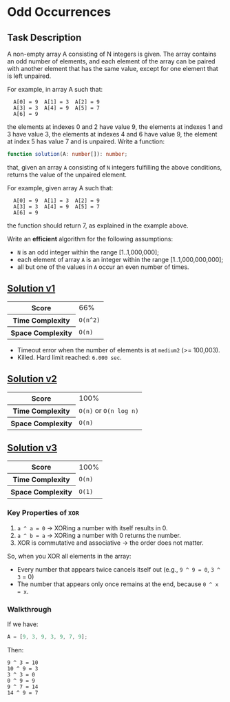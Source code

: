 # Odd Occurrences

## Task Description

A non-empty array A consisting of N integers is given. The array contains an odd number of elements, and each element of the array can be paired with another element that has the same value, except for one element that is left unpaired.

For example, in array A such that:

```
  A[0] = 9  A[1] = 3  A[2] = 9
  A[3] = 3  A[4] = 9  A[5] = 7
  A[6] = 9
```

the elements at indexes 0 and 2 have value 9,
the elements at indexes 1 and 3 have value 3,
the elements at indexes 4 and 6 have value 9,
the element at index 5 has value 7 and is unpaired.
Write a function:

```typescript
function solution(A: number[]): number;
```

that, given an array `A` consisting of `N` integers fulfilling the above conditions, returns the value of the unpaired element.

For example, given array A such that:

```
  A[0] = 9  A[1] = 3  A[2] = 9
  A[3] = 3  A[4] = 9  A[5] = 7
  A[6] = 9
```

the function should return 7, as explained in the example above.

Write an **efficient** algorithm for the following assumptions:

- `N` is an odd integer within the range [1..1,000,000];
- each element of array `A` is an integer within the range [1..1,000,000,000];
- all but one of the values in `A` occur an even number of times.

## [Solution v1](./v1.ts)

<table>
  <tr>
    <th>Score</th>
    <td>66%</td>
  </tr>
  <tr>
    <th>Time Complexity</th>
    <td><code>O(n^2)</code></td>
  </tr>
  <tr>
    <th>Space Complexity</th>
    <td><code>O(n)</code></td>
  </tr>
</table>

- Timeout error when the number of elements is at `medium2` (>= 100,003).
- Killed. Hard limit reached: `6.000 sec`.

## [Solution v2](./v2.ts)

<table>
  <tr>
    <th>Score</th>
    <td>100%</td>
  </tr>
  <tr>
    <th>Time Complexity</th>
    <td><code>O(n)</code> or <code>O(n log n)</code></td>
  </tr>
  <tr>
    <th>Space Complexity</th>
    <td><code>O(n)</code></td>
  </tr>
</table>

## [Solution v3](./v3.ts)

<table>
  <tr>
    <th>Score</th>
    <td>100%</td>
  </tr>
  <tr>
    <th>Time Complexity</th>
    <td><code>O(n)</code></code></td>
  </tr>
  <tr>
    <th>Space Complexity</th>
    <td><code>O(1)</code></td>
  </tr>
</table>

### Key Properties of `XOR`

1. `a ^ a = 0` → XORing a number with itself results in 0.
2. `a ^ b = a` → XORing a number with 0 returns the number.
3. XOR is commutative and associative → the order does not matter.

So, when you XOR all elements in the array:

- Every number that appears twice cancels itself out (e.g., `9 ^ 9 = 0`, `3 ^ 3` = 0)
- The number that appears only once remains at the end, because `0 ^ x = x`.

### Walkthrough

If we have:

```typescript
A = [9, 3, 9, 3, 9, 7, 9];
```

Then:

```
9 ^ 3 = 10
10 ^ 9 = 3
3 ^ 3 = 0
0 ^ 9 = 9
9 ^ 7 = 14
14 ^ 9 = 7
```
